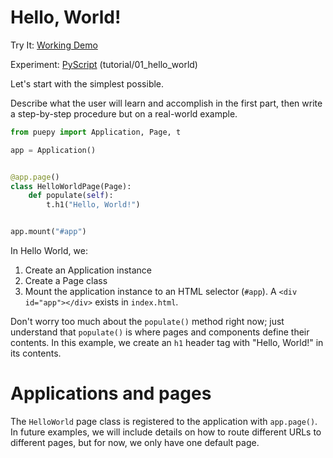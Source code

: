 # Hello, World!

<tldr>
    <p>Try It: <a href="https://kkinder.pyscriptapps.com/puepy-tutorial/latest/tutorial/01_hello_world/index.html">Working Demo</a></p>
    <p>Experiment: <a href="https://pyscript.com/@kkinder/puepy-tutorial/latest">PyScript</a> (tutorial/01_hello_world)</p>
</tldr>

Let's start with the simplest possible.

Describe what the user will learn and accomplish in the first part, then write a step-by-step procedure but on a
real-world example.

```Python
from puepy import Application, Page, t

app = Application()


@app.page()
class HelloWorldPage(Page):
    def populate(self):
        t.h1("Hello, World!")


app.mount("#app")
```

In Hello World, we:

1. Create an Application instance
2. Create a Page class
3. Mount the application instance to an HTML selector (`#app`). A `<div id="app"></div>` exists in `index.html`.

Don't worry too much about the `populate()` method right now; just understand that `populate()` is where pages and
components define their contents. In this example, we create an `h1` header tag with "Hello, World!" in its contents.

# Applications and pages

The `HelloWorld` page class is registered to the application with `app.page()`. In future examples, we will include
details on how to route different URLs to different pages, but for now, we only have one default page.
